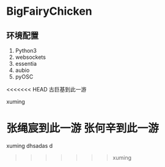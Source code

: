 # BigFairyChicken

## 环境配置
1. Python3
  1. websockets
  2. essentia
  3. aubio
  4. pyOSC

<<<<<<< HEAD
古巨基到此一游


xuming

张绳宸到此一游
  张何辛到此一游
=======
xuming
dhsadas d
>>>>>>> xuming
